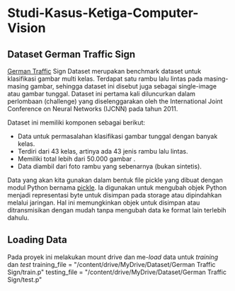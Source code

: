# Studi-Kasus-Ketiga-Computer-Vision

## Dataset German Traffic Sign
[German Traffic](https://www.kaggle.com/datasets/saadhaxxan/germantrafficsigns) Sign Dataset merupakan benchmark dataset untuk klasifikasi gambar multi kelas. Terdapat satu rambu lalu lintas pada masing-masing gambar, sehingga dataset ini disebut juga sebagai single-image atau gambar tunggal. Dataset ini pertama kali diluncurkan dalam perlombaan (challenge) yang diselenggarakan oleh the International Joint Conference on Neural Networks (IJCNN) pada tahun 2011. 

Dataset ini memiliki komponen sebagai berikut:

- Data untuk permasalahan klasifikasi gambar tunggal dengan banyak kelas.
- Terdiri dari 43 kelas, artinya ada 43 jenis rambu lalu lintas.
- Memiliki total lebih dari 50.000 gambar .
- Data diambil dari foto rambu yang sebenarnya (bukan sintetis).

Data yang akan kita gunakan dalam bentuk file pickle yang dibuat dengan modul Python bernama [pickle](https://docs.python.org/3/library/pickle.html). Ia digunakan untuk mengubah objek Python menjadi representasi byte untuk disimpan pada storage atau dipindahkan melalui jaringan. Hal ini memungkinkan objek untuk disimpan atau ditransmisikan dengan mudah tanpa mengubah data ke format lain terlebih dahulu.

## Loading Data
Pada proyek ini melakukan mount drive dan me-_load_ data untuk _training_ dan _test_
training_file = "/content/drive/MyDrive/Dataset/German Traffic Sign/train.p"
testing_file = "/content/drive/MyDrive/Dataset/German Traffic Sign/test.p"  
